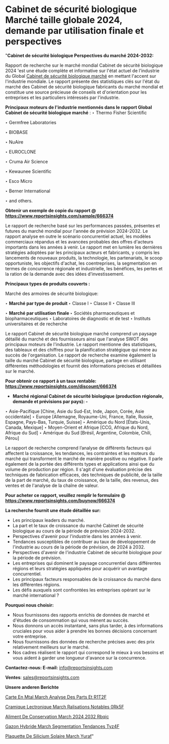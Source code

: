 # Cabinet de sécurité biologique Marché taille globale 2024, demande par utilisation finale et perspectives

"<strong>Cabinet de sécurité biologique Perspectives du marché 2024-2032:</strong>

Rapport de recherche sur le marché mondial Cabinet de sécurité biologique 2024 'est une étude complète et informative sur l'état actuel de l'industrie du Global <a href=https://www.reportsinsights.com/sample/666374>Cabinet de sécurité biologique marché</a> en mettant l'accent sur l'industrie mondiale. Le rapport présente des statistiques clés sur l'état du marché des Cabinet de sécurité biologique fabricants du marché mondial et constitue une source précieuse de conseils et d'orientation pour les entreprises et les particuliers intéressés par l'industrie.

<strong>Principaux moteurs de l'industrie mentionnés dans le rapport Global Cabinet de sécurité biologique marché</strong> :
‣ Thermo Fisher Scientific

‣ Germfree Laboratories

‣ BIOBASE

‣ NuAire

‣ EUROCLONE

‣ Cruma Air Science

‣ Kewaunee Scientific

‣ Esco Micro

‣ Berner International

‣ and others.

<strong>Obtenir un exemple de copie du rapport @ <a href=https://www.reportsinsights.com/sample/666374>https://www.reportsinsights.com/sample/666374</a></strong>

Le rapport de recherche basé sur les performances passées, présentes et futures du marché mondial pour l'année de prévision 2024-2032. Le rapport analyse en outre le scénario concurrentiel actuel, les modèles commerciaux répandus et les avancées probables des offres d'acteurs importants dans les années à venir. Le rapport met en lumière les dernières stratégies adoptées par les principaux acteurs et fabricants, y compris les lancements de nouveaux produits, la technologie, les partenariats, le scoop opportuniste, les objectifs d'achat, les coentreprises, la segmentation en termes de concurrence régionale et industrielle, les bénéfices, les pertes et la ration de la demande avec des idées d'investissement.

<strong>Principaux types de produits couverts :</strong>

Marché des armoires de sécurité biologique:

‣  <strong> Marché par type de produit </strong>
‣ Classe I
‣ Classe II
‣ Classe III

‣  <strong> <strong> Marché par utilisation finale </strong> </strong>
‣ Sociétés pharmaceutiques et biopharmaceutiques
‣ Laboratoires de diagnostic et de test
‣ Instituts universitaires et de recherche

Le rapport Cabinet de sécurité biologique marché comprend un paysage détaillé du marché et des fournisseurs ainsi que l'analyse SWOT des principaux moteurs de l'industrie. Le rapport mentionne des statistiques, des tableaux et des chiffres pour la planification stratégique qui mène au succès de l'organisation. Le rapport de recherche examine également la taille du marché Cabinet de sécurité biologique, partage en utilisant différentes méthodologies et fournit des informations précises et détaillées sur le marché.

<strong>Pour obtenir ce rapport à un taux rentable: <a href=https://www.reportsinsights.com/discount/666374>https://www.reportsinsights.com/discount/666374</a></strong>
<ul>
  <li><strong>Marché régional Cabinet de sécurité biologique (production régionale, demande et prévisions par pays): -</strong></li>
</ul>
‣ Asie-Pacifique [Chine, Asie du Sud-Est, Inde, Japon, Corée, Asie occidentale]
‣ Europe [Allemagne, Royaume-Uni, France, Italie, Russie, Espagne, Pays-Bas, Turquie, Suisse]
‣ Amérique du Nord [États-Unis, Canada, Mexique]
‣ Moyen-Orient et Afrique [CCG, Afrique du Nord, Afrique du Sud]
‣ Amérique du Sud [Brésil, Argentine, Colombie, Chili, Pérou]

Le rapport de recherche comprend l’analyse de différents facteurs qui affectent la croissance, les tendances, les contraintes et les moteurs du marché qui transforment le marché de manière positive ou négative. Il parle également de la portée des différents types et applications ainsi que du volume de production par région. Il s'agit d'une évaluation précise des techniques de fabrication efficaces, des techniques de publicité, de la taille de la part de marché, du taux de croissance, de la taille, des revenus, des ventes et de l'analyse de la chaîne de valeur.

<strong>Pour acheter ce rapport, veuillez remplir le formulaire @   <a href=https://www.reportsinsights.com/buynow/666374>https://www.reportsinsights.com/buynow/666374</a></strong>

<strong>La recherche fournit une étude détaillée sur:</strong>
<ul>
  <li>Les principaux leaders du marché.</li>
  <li>La part et le taux de croissance du marché Cabinet de sécurité biologique au cours de la période de prévision 2024-2032.</li>
  <li>Perspectives d'avenir pour l'industrie dans les années à venir.</li>
  <li>Tendances susceptibles de contribuer au taux de développement de l'industrie au cours de la période de prévision, de 2024 à 2032.</li>
  <li>Perspectives d'avenir de l'industrie Cabinet de sécurité biologique pour la période de prévision.</li>
  <li>Les entreprises qui dominent le paysage concurrentiel dans différentes régions et leurs stratégies appliquées pour acquérir un avantage concurrentiel.</li>
  <li>Les principaux facteurs responsables de la croissance du marché dans les différentes régions.</li>
  <li>Les défis auxquels sont confrontées les entreprises opérant sur le marché international ?</li>
</ul>
<strong>Pourquoi nous choisir:</strong>
<ul>
  <li>Nous fournissons des rapports enrichis de données de marché et d'études de consommation qui vous mènent au succès.</li>
  <li>Nous donnons un accès instantané, sans plus tarder, à des informations cruciales pour vous aider à prendre les bonnes décisions concernant votre entreprise.</li>
  <li>Nous fournissons des données de recherche précises avec des prix relativement meilleurs sur le marché.</li>
  <li>Nos cadres réalisent le rapport qui correspond le mieux à vos besoins et vous aident à garder une longueur d'avance sur la concurrence.</li>
</ul>
<strong>Contactez-nous:
</strong><strong>E-mail:</strong> <a href=mailto:info@reportsinsights.com>info@reportsinsights.com</a>

<strong>Ventes</strong>: <a href=mailto:sales@reportsinsights.com>sales@reportsinsights.com</a>

<strong>Unsere anderen Berichte</strong>

<a href=https://www.linkedin.com/pulse/carte-en-m%C3%A9tal-march%C3%A9-analyse-des-parts-et-r1t2f/>Carte En Mtal March Analyse Des Parts Et R1T2F</a>

<a href=https://www.linkedin.com/pulse/c%C3%A9ramique-%C3%A9lectronique-march%C3%A9-r%C3%A9alisations-notables-0rk5f/>Cramique Lectronique March Ralisations Notables 0Rk5F</a>

<a href=https://www.linkedin.com/pulse/aliment-de-conservation-march%C3%A9-2024-2032-rbqic/>Aliment De Conservation March 2024 2032 Rbqic</a>

<a href=https://www.linkedin.com/pulse/gazon-hybride-march%C3%A9-segmentation-tendances-tyz4f/>Gazon Hybride March Segmentation Tendances Tyz4F</a>

<a href=https://www.linkedin.com/pulse/plaquette-de-silicium-solaire-march%C3%A9--yuraf/>Plaquette De Silicium Solaire March  Yuraf</a>"
